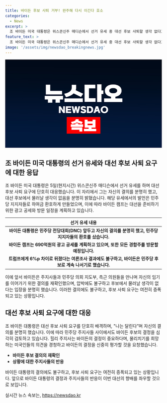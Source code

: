 ```yaml
---
title: 바이든 후보 사퇴 거부! 완주해 다시 이긴다 호소
categories:
  - News
excerpt: >
  조 바이든 미국 대통령은 위스콘신주 매디슨에서 선거 유세 중 대선 후보 사퇴할 생각 없다고 밝히며 결심을 다졌다. 바이든은 고령에 따른 걱정을 불식하려 민주당 대통령 후보로 유지하고, 대선에서 승리할 것을 다짐했다. 그러나 민주당 내에서는 바이든의 후보 사퇴 주장도 나오는 등 논란이 계속되고 있다. 함께하여 바이든은 다른 경합주를 방문하며 광고 공세를 펼치고, 후보 사퇴를 고민하는데도 나이와 건강에 대한 우려가 여전히 민감한 이슈로 부각되고 있다.
feature_text: >
  조 바이든 미국 대통령은 위스콘신주 매디슨에서 선거 유세 중 대선 후보 사퇴할 생각 없다고 밝히며 결심을 다졌다. 바이든은 고령에 따른 걱정을 불식하려 민주당 대통령 후보로 유지하고, 대선에서 승리할 것을 다짐했다. 그러나 민주당 내에서는 바이든의 후보 사퇴 주장도 나오는 등 논란이 계속되고 있다. 함께하여 바이든은 다른 경합주를 방문하며 광고 공세를 펼치고, 후보 사퇴를 고민하는데도 나이와 건강에 대한 우려가 여전히 민감한 이슈로 부각되고 있다.
image: '/assets/img/newsdao_breakingnews.jpg'
---
```


<p><img src="/assets/img/newsdao_breakingnews.jpg" alt="flaretime 속보" /></p>

<h2 data-ke-size="size26">조 바이든 미국 대통령의 선거 유세와 대선 후보 사퇴 요구에 대한 응답</h2>

<p data-ke-size="size16">조 바이든 미국 대통령은 5일(현지시간) 위스콘신주 매디슨에서 선거 유세를 하며 대선 후보 사퇴 요구에 단호히 대응했습니다. 이 자리에서 그는 자신의 결의를 분명히 했고, 대선 후보에서 물러날 생각이 없음을 분명히 밝혔습니다. 해당 유세에서의 발언은 민주당 지지자들로 하여금 환호하게 만들었으며, 이에 따라 바이든 캠프는 대선을 준비하기 위한 광고 공세와 방문 일정을 계획하고 있습니다.</p>

<table>
<thead>
<tr>
<th style="text-align: center; height: 17px;"><b>선거 유세 내용</b></th>
</tr>
</thead>
<tbody>
<tr>
<td style="text-align: center; height: 17px;"><b>바이든 대통령은 민주당 전당대회(DNC) 앞두고 자신의 결의를 분명히 했고, 민주당 지지자들의 환호를 샀습니다.</b></td>
</tr>
<tr>
<td style="text-align: center; height: 17px;"><b>바이든 캠프는 690억원의 광고 공세를 계획하고 있으며, 또한 모든 경합주를 방문할 예정입니다.</b></td>
</tr>
<tr>
<td style="text-align: center; height: 17px;"><b>트럼프에게 6%p 차이로 뒤졌다는 여론조사 결과에도 불구하고, 바이든은 민주당 후보로 계속 나서기로 했습니다.</b></td>
</tr>
</tbody>
</table>

<p data-ke-size="size16">이에 앞서 바이든은 주지사들과 민주당 의회 지도부, 측근 의원들을 만나며 자신의 임기를 이어가기 위한 결의를 재확인했으며, 압박에도 불구하고 후보에서 물러날 생각이 없다는 입장을 분명히 했습니다. 이러한 결의에도 불구하고, 후보 사퇴 요구는 여전히 증폭되고 있는 상황입니다.</p>

<h2 data-ke-size="size26">대선 후보 사퇴 요구에 대한 대응</h2>

<p data-ke-size="size16">조 바이든 대통령은 대선 후보 사퇴 요구를 단호히 배격하며, "나는 달린다”며 자신의 결의를 분명히 했습니다. 이에 따라 민주당 주지사들 사이에서도 바이든 후보의 결정을 심각히 검토하고 있습니다. 힐리 주지사는 바이든의 결정이 중요하다며, 물리치기를 희망하는 미국인들의 의견을 경청하고 바이든의 결정을 신중히 평가할 것을 요청했습니다.</p>

<ul>
<li><b>바이든 후보 결의의 재확인</b></li>
<li><b>상황에 대한 주지사들의 반응</b></li>
</ul>

<p data-ke-size="size16">바이든 대통령의 결의에도 불구하고, 후보 사퇴 요구는 여전히 증폭되고 있는 상황입니다. 앞으로 바이든 대통령의 결정과 주지사들의 반응이 이번 대선의 향배를 좌우할 것으로 보입니다.</p>
실시간 뉴스 속보는, <a href="https://newsdao.kr" rel="dofollow">https://newsdao.kr</a>


